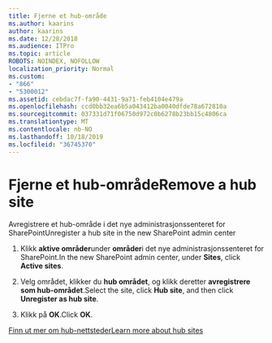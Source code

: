 ```yaml
---
title: Fjerne et hub-område
ms.author: kaarins
author: kaarins
ms.date: 12/28/2018
ms.audience: ITPro
ms.topic: article
ROBOTS: NOINDEX, NOFOLLOW
localization_priority: Normal
ms.custom:
- "866"
- "5300012"
ms.assetid: cebdac7f-fa90-4431-9a71-feb4104e479a
ms.openlocfilehash: ccd0bb32ea6b5a043412ba0040dfde78a672810a
ms.sourcegitcommit: 037331d71f06750d972c0b6278b23bb15c4806ca
ms.translationtype: MT
ms.contentlocale: nb-NO
ms.lasthandoff: 10/18/2019
ms.locfileid: "36745370"
---
```

# <a name="remove-a-hub-site"></a><span data-ttu-id="c04fd-102">Fjerne et hub-område</span><span class="sxs-lookup"><span data-stu-id="c04fd-102">Remove a hub site</span></span>

<span data-ttu-id="c04fd-103">Avregistrere et hub-område i det nye administrasjonssenteret for SharePoint</span><span class="sxs-lookup"><span data-stu-id="c04fd-103">Unregister a hub site in the new SharePoint admin center</span></span>
  
1. <span data-ttu-id="c04fd-104">Klikk **aktive områder**under **områder**i det nye administrasjonssenteret for SharePoint.</span><span class="sxs-lookup"><span data-stu-id="c04fd-104">In the new SharePoint admin center, under **Sites**, click **Active sites**.</span></span>

2. <span data-ttu-id="c04fd-105">Velg området, klikker du **hub området**, og klikk deretter **avregistrere som hub-området**.</span><span class="sxs-lookup"><span data-stu-id="c04fd-105">Select the site, click **Hub site**, and then click **Unregister as hub site**.</span></span>

3. <span data-ttu-id="c04fd-106">Klikk på **OK**.</span><span class="sxs-lookup"><span data-stu-id="c04fd-106">Click **OK**.</span></span>

[<span data-ttu-id="c04fd-107">Finn ut mer om hub-nettsteder</span><span class="sxs-lookup"><span data-stu-id="c04fd-107">Learn more about hub sites</span></span>](https://support.office.com/article/what-is-a-sharepoint-hub-site-fe26ae84-14b7-45b6-a6d1-948b3966427f)
  